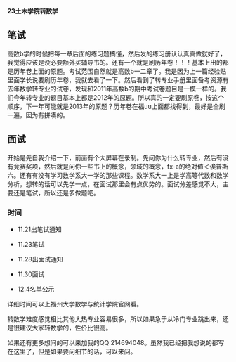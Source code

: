 **23土木学院转数学**

## 笔试

高数b学的时候把每一章后面的练习题搞懂，然后发的练习册认认真真做就好了，我觉得应该是没必要额外买辅导书的。还有一个就是刷历年卷！！！基本上出的都是历年卷上面的原题。考试范围自然就是高数b一二章了。我是因为上一篇经验贴里面学长说要刷历年卷，我就去看了一下。然后看到了转专业手册里面备考资源有去年数学转专业的试卷，发现和2011年高数b的期中考试卷题目是一模一样的。我们今年转专业的题目基本上都是2012年的原题。所以真的一定要刷原卷，按这个顺序，下一年可能就是2013年的原题？历年卷在福uu上面都找得到，最好是全刷一遍，因为有拼凑的。

## 面试

开始是先自我介绍一下，前面有个大屏幕在录制。先问你为什么转专业，然后有没有竞赛奖项，然后就是问你一些书上的概念，领域的概念，fx-a的绝对值＜诶普斯六。还有有没有学习数学系大一学的那些课程。数学系大一上是学高等代数和数学分析，想转的话可以先学一点，在面试那里会有点优势的。面试分差感觉不大，主要还是笔试，所以还是多做题吧。

### 时间

- 11.21出笔试通知

- 11.23笔试

- 11.28出面试通知

- 11.30面试

- 12.4名单公示

详细时间可以上福州大学数学与统计学院官网看。

转数学难度感觉相比其他大热专业容易很多，所以如果急于从冷门专业跳出来，还是很建议大家转数学的，性价比很高。

如果还有更多想问的可以来加我的QQ:214694048。虽然我已经把我想说的都写在这里了，但是如果要问细节的话，可以来问。